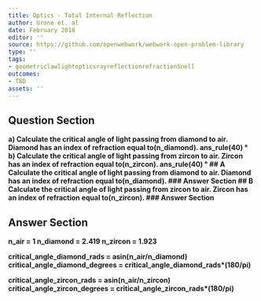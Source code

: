 ```yaml
---
title: Optics - Total Internal Reflection
author: Urone et. al
date: February 2018
editor: ''
source: https://github.com/openwebwork/webwork-open-problem-library
type: ''
tags:
- geometriclawlightopticsrayreflectionrefractionSnell
outcomes:
- TBD
assets: ''
---
```


## Question Section 

<b>
a) Calculate the critical angle of light passing from diamond to air. Diamond has an index of refraction equal to(n_diamond).
ans_rule(40) &#176;
b) Calculate the critical angle of light passing from zircon to air. Zircon has an index of refraction equal to(n_zircon).
ans_rule(40) &#176;
## A
Calculate the critical angle of light passing from diamond to air. Diamond has an index of refraction equal to(n_diamond).
### Answer Section
## B
Calculate the critical angle of light passing from zircon to air. Zircon has an index of refraction equal to(n_zircon).
### Answer Section


## Answer Section

n_air = 1
n_diamond = 2.419
n_zircon = 1.923

critical_angle_diamond_rads = asin(n_air/n_diamond)
critical_angle_diamond_degrees = critical_angle_diamond_rads*(180/pi)

critical_angle_zircon_rads = asin(n_air/n_zircon)
critical_angle_zircon_degrees = critical_angle_zircon_rads*(180/pi)